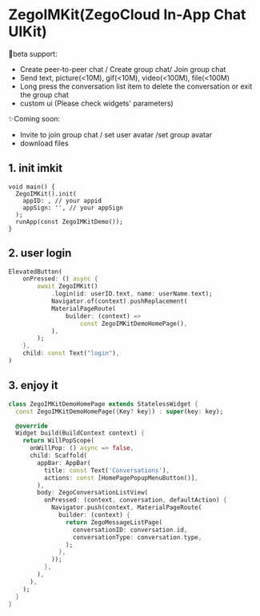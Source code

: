 
# ZegoIMKit(ZegoCloud In-App Chat UIKit)

🥳beta support:
- Create peer-to-peer chat / Create group chat/ Join group chat
- Send text, picture(<10M), gif(<10M), video(<100M), file(<100M)
- Long press the conversation list item to delete the conversation or exit the group chat
- custom ui (Please check widgets' parameters)

✨Coming soon: 
- Invite to join group chat / set user avatar /set group avatar
- download files
## 1. init imkit

```
void main() {
  ZegoIMKit().init(
    appID: , // your appid
    appSign: '', // your appSign
  );
  runApp(const ZegoIMKitDemo());
}
```


## 2. user login

```dart
ElevatedButton(
    onPressed: () async {
        await ZegoIMKit()
            .login(id: userID.text, name: userName.text);
            Navigator.of(context).pushReplacement(
            MaterialPageRoute(
                builder: (context) =>
                    const ZegoIMKitDemoHomePage(),
            ),
        );
    },
    child: const Text("login"),
)
```

## 3. enjoy it

```dart
class ZegoIMKitDemoHomePage extends StatelessWidget {
  const ZegoIMKitDemoHomePage({Key? key}) : super(key: key);

  @override
  Widget build(BuildContext context) {
    return WillPopScope(
      onWillPop: () async => false,
      child: Scaffold(
        appBar: AppBar(
          title: const Text('Conversations'),
          actions: const [HomePagePopupMenuButton()],
        ),
        body: ZegoConversationListView(
          onPressed: (context, conversation, defaultAction) {
            Navigator.push(context, MaterialPageRoute(
              builder: (context) {
                return ZegoMessageListPage(
                  conversationID: conversation.id,
                  conversationType: conversation.type,
                );
              },
            ));
          },
        ),
      ),
    );
  }
}

```